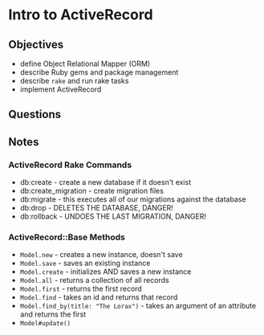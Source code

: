 # Intro to ActiveRecord

## Objectives

- define Object Relational Mapper (ORM)
- describe Ruby gems and package management 
- describe `rake` and run rake tasks
- implement ActiveRecord

## Questions

## Notes

### ActiveRecord Rake Commands

- db:create - create a new database if it doesn't exist
- db:create_migration - create migration files
- db:migrate - this executes all of our migrations against the database
- db:drop - DELETES THE DATABASE, DANGER!
- db:rollback - UNDOES THE LAST MIGRATION, DANGER!

### ActiveRecord::Base Methods

- `Model.new` - creates a new instance, doesn't save
- `Model.save` - saves an existing instance
- `Model.create` - initializes AND saves a new instance
- `Model.all` - returns a collection of all records
- `Model.first` - returns the first record
- `Model.find` - takes an id and returns that record
- `Model.find_by(title: "The Lorax")` - takes an argument of an attribute and returns the first
- `Model#update()`